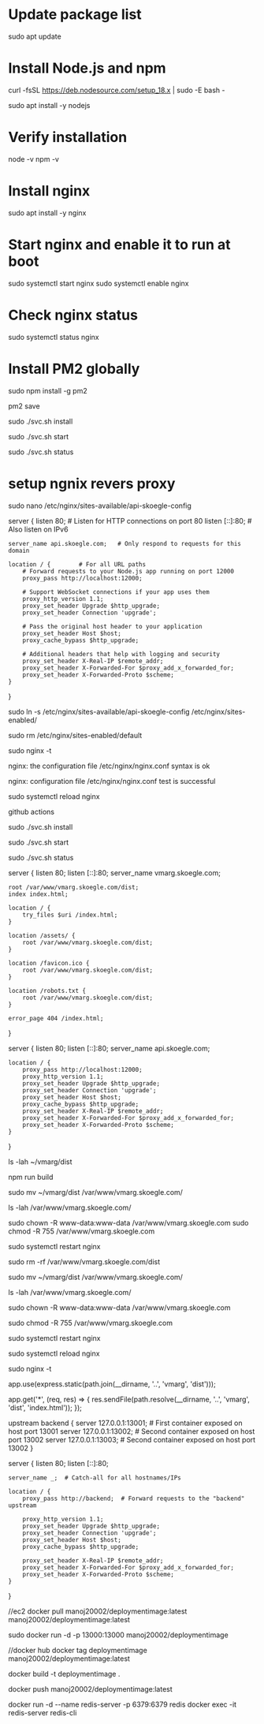 # Update package list
sudo apt update

# Install Node.js and npm
curl -fsSL https://deb.nodesource.com/setup_18.x | sudo -E bash -


sudo apt install -y nodejs

# Verify installation
node -v
npm -v

# Install nginx
sudo apt install -y nginx

# Start nginx and enable it to run at boot
sudo systemctl start nginx
sudo systemctl enable nginx

# Check nginx status
sudo systemctl status nginx


# Install PM2 globally
sudo npm install -g pm2

pm2 save 




sudo ./svc.sh install 



sudo ./svc.sh start 


sudo ./svc.sh status
# setup ngnix revers proxy

sudo nano /etc/nginx/sites-available/api-skoegle-config

server {
    listen 80;          # Listen for HTTP connections on port 80
    listen [::]:80;     # Also listen on IPv6
    
    server_name api.skoegle.com;   # Only respond to requests for this domain
    
    location / {        # For all URL paths
        # Forward requests to your Node.js app running on port 12000
        proxy_pass http://localhost:12000;
        
        # Support WebSocket connections if your app uses them
        proxy_http_version 1.1;
        proxy_set_header Upgrade $http_upgrade;
        proxy_set_header Connection 'upgrade';
        
        # Pass the original host header to your application
        proxy_set_header Host $host;
        proxy_cache_bypass $http_upgrade;
        
        # Additional headers that help with logging and security
        proxy_set_header X-Real-IP $remote_addr;
        proxy_set_header X-Forwarded-For $proxy_add_x_forwarded_for;
        proxy_set_header X-Forwarded-Proto $scheme;
    }
}


sudo ln -s /etc/nginx/sites-available/api-skoegle-config /etc/nginx/sites-enabled/

sudo rm /etc/nginx/sites-enabled/default



sudo nginx -t

nginx: the configuration file /etc/nginx/nginx.conf syntax is ok


nginx: configuration file /etc/nginx/nginx.conf test is successful

sudo systemctl reload nginx 


github actions


sudo ./svc.sh install


sudo ./svc.sh start



sudo ./svc.sh status 




server {
    listen 80;
    listen [::]:80;
    server_name vmarg.skoegle.com;

    root /var/www/vmarg.skoegle.com/dist;
    index index.html;

    location / {
        try_files $uri /index.html;
    }

    location /assets/ {
        root /var/www/vmarg.skoegle.com/dist;
    }

    location /favicon.ico {
        root /var/www/vmarg.skoegle.com/dist;
    }

    location /robots.txt {
        root /var/www/vmarg.skoegle.com/dist;
    }

    error_page 404 /index.html;
}

server {
    listen 80;
    listen [::]:80;
    server_name api.skoegle.com;

    location / {
        proxy_pass http://localhost:12000;
        proxy_http_version 1.1;
        proxy_set_header Upgrade $http_upgrade;
        proxy_set_header Connection 'upgrade';
        proxy_set_header Host $host;
        proxy_cache_bypass $http_upgrade;
        proxy_set_header X-Real-IP $remote_addr;
        proxy_set_header X-Forwarded-For $proxy_add_x_forwarded_for;
        proxy_set_header X-Forwarded-Proto $scheme;
    }
}



ls -lah ~/vmarg/dist





 npm run build



sudo mv ~/vmarg/dist /var/www/vmarg.skoegle.com/



ls -lah /var/www/vmarg.skoegle.com/



sudo chown -R www-data:www-data /var/www/vmarg.skoegle.com
sudo chmod -R 755 /var/www/vmarg.skoegle.com




sudo systemctl restart nginx 




sudo rm -rf /var/www/vmarg.skoegle.com/dist



sudo mv ~/vmarg/dist /var/www/vmarg.skoegle.com/


ls -lah /var/www/vmarg.skoegle.com/



sudo chown -R www-data:www-data /var/www/vmarg.skoegle.com



sudo chmod -R 755 /var/www/vmarg.skoegle.com



sudo systemctl restart nginx



sudo systemctl reload nginx




sudo nginx -t







app.use(express.static(path.join(__dirname, '..', 'vmarg', 'dist')));








app.get('*', (req, res) => {
  res.sendFile(path.resolve(__dirname, '..', 'vmarg', 'dist', 'index.html'));
});






upstream backend {
    server 127.0.0.1:13001;  # First container exposed on host port 13001
    server 127.0.0.1:13002;  # Second container exposed on host port 13002
  server 127.0.0.1:13003;  # Second container exposed on host port 13002
}

server {
    listen 80;
    listen [::]:80;

    server_name _;  # Catch-all for all hostnames/IPs

    location / {
        proxy_pass http://backend;  # Forward requests to the "backend" upstream

        proxy_http_version 1.1;
        proxy_set_header Upgrade $http_upgrade;
        proxy_set_header Connection 'upgrade';
        proxy_set_header Host $host;
        proxy_cache_bypass $http_upgrade;

        proxy_set_header X-Real-IP $remote_addr;
        proxy_set_header X-Forwarded-For $proxy_add_x_forwarded_for;
        proxy_set_header X-Forwarded-Proto $scheme;
    }
}


//ec2
docker pull manoj20002/deploymentimage:latest 
 manoj20002/deploymentimage:latest

 sudo docker run -d -p 13000:13000 manoj20002/deploymentimage 




//docker hub
 docker tag deploymentimage manoj20002/deploymentimage:latest

 docker build -t deploymentimage .

docker push manoj20002/deploymentimage:latest  
 
docker run -d --name redis-server -p 6379:6379 redis
docker exec -it redis-server redis-cli
